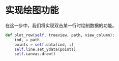 # 实现绘图功能

在这一步中，我们将实现双击某一行时绘制数据的功能。

```python
def plot_row(self, treeview, path, view_column):
    ind, = path
    points = self.data[ind, :]
    self.line.set_ydata(points)
    self.canvas.draw()
```
